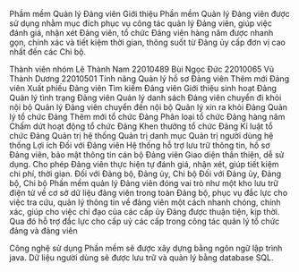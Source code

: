 Phầm mềm Quản lý Đảng viên
Giới thiệu
Phần mềm Quản lý Đảng viên được sử dụng nhằm mục đích phục vụ công tác quản lý Đảng viên, giúp việc đánh giá, nhận xét Đảng viên, tổ chức Đảng viên hàng năm được nhanh gọn, chính xác và tiết kiệm thời gian, thông suốt từ Đảng ủy cấp đơn vị cao nhất đến các Chi bộ.

Thành viên nhóm
Lê Thành Nam 22010489
Bùi Ngọc Đức 22010065
Vũ Thành Dương 22010501
Tính năng
Quản lý hồ sơ Đảng viên
Thêm mới Đảng viên
Xuất phiếu Đảng viên
Tìm kiếm Đảng viên
Giới thiệu sinh hoạt Đảng
Quản lý tình trạng Đảng viên
Quản lý danh sách Đảng viên chuyển đi khỏi nội bộ
Quản lý Đảng viên chuyển đến nội bộ
Quản lý xin ra khỏi Đảng
Quản lý tổ chức Đảng
Thêm mới tổ chức Đảng
Phân loại tổ chức Đảng hàng năm
Chấm dứt hoạt động tổ chức Đảng
Khen thưởng tổ chức Đảng
Kỉ luật tổ chức Đảng
Quản trị hệ thống
Quản trị danh mục
Quản trị người dùng hệ thống
Lợi ích
Đối với Đảng viên
Hệ thống hỗ trợ lưu trữ thông tin, hồ sơ Đảng viên, bảo mật thông tin cán bộ Đảng viên
Giao diện thân thiện, dễ sử dụng.
Cho phép Đảng viên thực hiện tự đánh giá, nhận xét, giúp tiết kiệm chi phí, thời gian. Đối với Đảng bộ, Đảng ủy, Chi bộ
Đối với Đảng ủy, Đảng bộ, Chi bộ
Phần mềm quản lý Đảng viên đóng vai trò như một kho lưu trữ điện tử về cơ sở dữ liệu đảng viên trong toàn Đảng bộ, phục vụ đắc lực cho việc tra cứu, quản lý thông tin về đảng viên một cách nhanh chóng, chính xác, giúp cho việc chỉ đạo của các cấp ủy Đảng được thuận tiện, kịp thời. Qua đó hỗ trợ đắc lực cho cấp uỷ các cấp trong công tác quản lý tổ chức đảng và đảng viên

Công nghệ sử dụng
Phần mềm sẽ được xây dựng bằng ngôn ngữ lập trình java.
Dữ liệu người dùng sẽ được lưu trữ và quản lý bằng database SQL.

